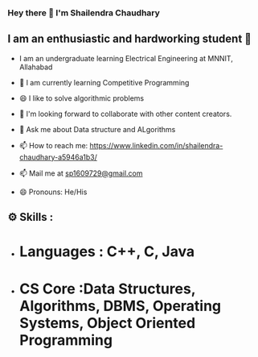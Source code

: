 ### Hey there 👋 I'm Shailendra Chaudhary

## I am an enthusiastic and hardworking student 🙂


- I am an undergraduate learning Electrical Engineering at MNNIT, Allahabad
- 📱 I am currently learning Competitive Programming
 - 😄 I like to solve algorithmic problems
- 👯 I'm looking forward to collaborate with other content creators.

- 💬 Ask me about Data structure and ALgorithms
- 📫 How to reach me:  https://www.linkedin.com/in/shailendra-chaudhary-a5946a1b3/
 - 📫 Mail me at sp1609729@gmail.com
- 😄 Pronouns: He/His

## ⚙️ Skills :
- # Languages : C++, C, Java
 - # CS Core :Data Structures, Algorithms, DBMS, Operating Systems, Object Oriented Programming


